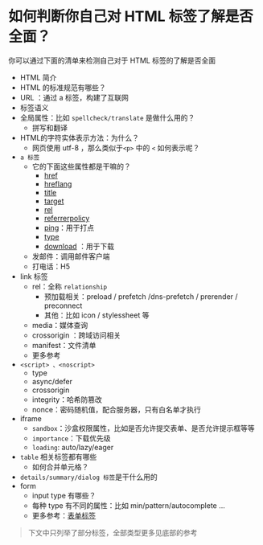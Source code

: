 
# 如何判断你自己对 HTML 标签了解是否全面？


你可以通过下面的清单来检测自己对于 HTML 标签的了解是否全面

- HTML 简介
- HTML 的标准规范有哪些？
- URL ：通过 a 标签，构建了互联网
- 标签语义
- 全局属性：比如 `spellcheck/translate` 是做什么用的？
   - 拼写和翻译
- HTML的字符实体表示方法：为什么？
   - 网页使用 utf-8 ，那么类似于`<p>` 中的 `<` 如何表示呢？
- `a 标签`
   - 它的下面这些属性都是干嘛的？
      - [href](https://wangdoc.com/html/a#href)
      - [hreflang](https://wangdoc.com/html/a#hreflang)
      - [title](https://wangdoc.com/html/a#title)
      - [target](https://wangdoc.com/html/a#target)
      - [rel](https://wangdoc.com/html/a#rel)
      - [referrerpolicy](https://wangdoc.com/html/a#referrerpolicy)
      - [ping](https://wangdoc.com/html/a#ping)：用于打点
      - [type](https://wangdoc.com/html/a#type)
      - [download](https://wangdoc.com/html/a#download) ：用于下载
   - 发邮件：调用邮件客户端
   - 打电话：H5
- link 标签
   - rel：全称 `relationship`
      - 预加载相关：preload / prefetch /dns-prefetch / prerender / preconnect
      - 其他：比如 icon / stylessheet 等
   - media：媒体查询
   - crossorigin ：跨域访问相关
   - manifest：文件清单
   - 更多参考 [<link>](https://wangdoc.com/html/link#hreflang-%E5%B1%9E%E6%80%A7)
- `<script> 、<noscript>`
   - type 
   - async/defer
   - crossorigin
   - integrity：哈希防篡改
   - nonce：密码随机值，配合服务器，只有白名单才执行
- iframe
   - `sandbox`：沙盒权限属性，比如是否允许提交表单、是否允许提示框等等
   - `importance`：下载优先级
   - `loading`: auto/lazy/eager 
- `table` 相关标签都有哪些
   - 如何合并单元格？
- `details/summary/dialog 标签`是干什么用的
- form
   - input type 有哪些？
   - 每种 type 有不同的属性：比如 min/pattern/autocomplete ...
   - 更多参考：[表单标签](https://wangdoc.com/html/form#meter)

> 下文中只列举了部分标签，全部类型更多见底部的参考


